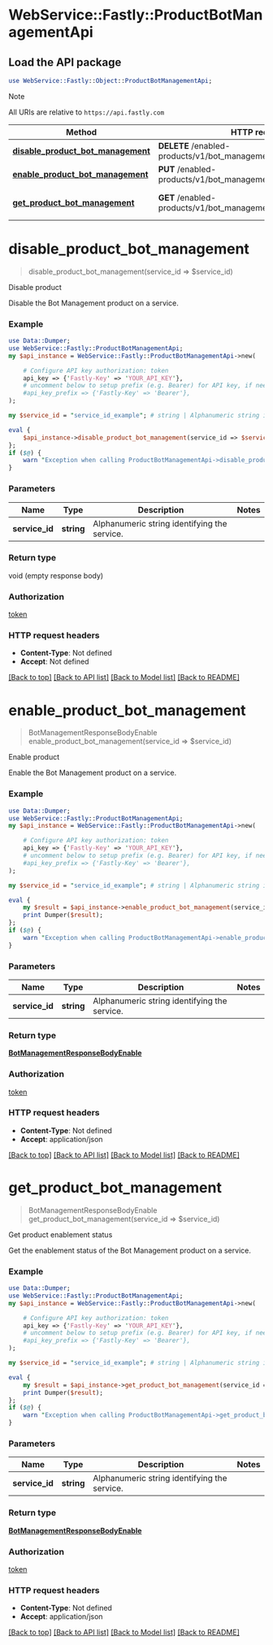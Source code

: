 # WebService::Fastly::ProductBotManagementApi

## Load the API package
```perl
use WebService::Fastly::Object::ProductBotManagementApi;
```

> [!NOTE]
> All URIs are relative to `https://api.fastly.com`

Method | HTTP request | Description
------ | ------------ | -----------
[**disable_product_bot_management**](ProductBotManagementApi.md#disable_product_bot_management) | **DELETE** /enabled-products/v1/bot_management/services/{service_id} | Disable product
[**enable_product_bot_management**](ProductBotManagementApi.md#enable_product_bot_management) | **PUT** /enabled-products/v1/bot_management/services/{service_id} | Enable product
[**get_product_bot_management**](ProductBotManagementApi.md#get_product_bot_management) | **GET** /enabled-products/v1/bot_management/services/{service_id} | Get product enablement status


# **disable_product_bot_management**
> disable_product_bot_management(service_id => $service_id)

Disable product

Disable the Bot Management product on a service.

### Example
```perl
use Data::Dumper;
use WebService::Fastly::ProductBotManagementApi;
my $api_instance = WebService::Fastly::ProductBotManagementApi->new(

    # Configure API key authorization: token
    api_key => {'Fastly-Key' => 'YOUR_API_KEY'},
    # uncomment below to setup prefix (e.g. Bearer) for API key, if needed
    #api_key_prefix => {'Fastly-Key' => 'Bearer'},
);

my $service_id = "service_id_example"; # string | Alphanumeric string identifying the service.

eval {
    $api_instance->disable_product_bot_management(service_id => $service_id);
};
if ($@) {
    warn "Exception when calling ProductBotManagementApi->disable_product_bot_management: $@\n";
}
```

### Parameters

Name | Type | Description  | Notes
------------- | ------------- | ------------- | -------------
 **service_id** | **string**| Alphanumeric string identifying the service. | 

### Return type

void (empty response body)

### Authorization

[token](../README.md#token)

### HTTP request headers

 - **Content-Type**: Not defined
 - **Accept**: Not defined

[[Back to top]](#) [[Back to API list]](../README.md#documentation-for-api-endpoints) [[Back to Model list]](../README.md#documentation-for-models) [[Back to README]](../README.md)

# **enable_product_bot_management**
> BotManagementResponseBodyEnable enable_product_bot_management(service_id => $service_id)

Enable product

Enable the Bot Management product on a service.

### Example
```perl
use Data::Dumper;
use WebService::Fastly::ProductBotManagementApi;
my $api_instance = WebService::Fastly::ProductBotManagementApi->new(

    # Configure API key authorization: token
    api_key => {'Fastly-Key' => 'YOUR_API_KEY'},
    # uncomment below to setup prefix (e.g. Bearer) for API key, if needed
    #api_key_prefix => {'Fastly-Key' => 'Bearer'},
);

my $service_id = "service_id_example"; # string | Alphanumeric string identifying the service.

eval {
    my $result = $api_instance->enable_product_bot_management(service_id => $service_id);
    print Dumper($result);
};
if ($@) {
    warn "Exception when calling ProductBotManagementApi->enable_product_bot_management: $@\n";
}
```

### Parameters

Name | Type | Description  | Notes
------------- | ------------- | ------------- | -------------
 **service_id** | **string**| Alphanumeric string identifying the service. | 

### Return type

[**BotManagementResponseBodyEnable**](BotManagementResponseBodyEnable.md)

### Authorization

[token](../README.md#token)

### HTTP request headers

 - **Content-Type**: Not defined
 - **Accept**: application/json

[[Back to top]](#) [[Back to API list]](../README.md#documentation-for-api-endpoints) [[Back to Model list]](../README.md#documentation-for-models) [[Back to README]](../README.md)

# **get_product_bot_management**
> BotManagementResponseBodyEnable get_product_bot_management(service_id => $service_id)

Get product enablement status

Get the enablement status of the Bot Management product on a service.

### Example
```perl
use Data::Dumper;
use WebService::Fastly::ProductBotManagementApi;
my $api_instance = WebService::Fastly::ProductBotManagementApi->new(

    # Configure API key authorization: token
    api_key => {'Fastly-Key' => 'YOUR_API_KEY'},
    # uncomment below to setup prefix (e.g. Bearer) for API key, if needed
    #api_key_prefix => {'Fastly-Key' => 'Bearer'},
);

my $service_id = "service_id_example"; # string | Alphanumeric string identifying the service.

eval {
    my $result = $api_instance->get_product_bot_management(service_id => $service_id);
    print Dumper($result);
};
if ($@) {
    warn "Exception when calling ProductBotManagementApi->get_product_bot_management: $@\n";
}
```

### Parameters

Name | Type | Description  | Notes
------------- | ------------- | ------------- | -------------
 **service_id** | **string**| Alphanumeric string identifying the service. | 

### Return type

[**BotManagementResponseBodyEnable**](BotManagementResponseBodyEnable.md)

### Authorization

[token](../README.md#token)

### HTTP request headers

 - **Content-Type**: Not defined
 - **Accept**: application/json

[[Back to top]](#) [[Back to API list]](../README.md#documentation-for-api-endpoints) [[Back to Model list]](../README.md#documentation-for-models) [[Back to README]](../README.md)

